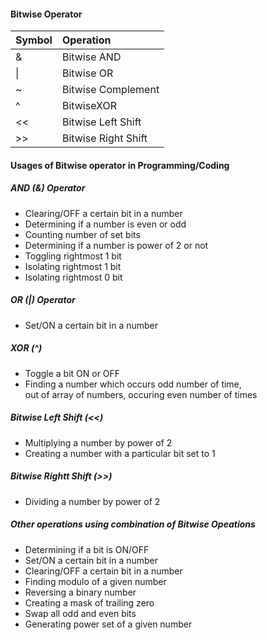 #### Bitwise Operator

| Symbol | Operation           |
| :----- | :------------------ |
| &      | Bitwise AND         |
| \|     | Bitwise OR          |
| ~      | Bitwise Complement  |
| ^      | BitwiseXOR          |
| <<     | Bitwise Left Shift  |
| >>     | Bitwise Right Shift |

#### Usages of Bitwise operator in Programming/Coding

##### AND (&) Operator

- Clearing/OFF a certain bit in a number
- Determining if a number is even or odd
- Counting number of set bits
- Determining if a number is power of 2 or not
- Toggling rightmost 1 bit
- Isolating rightmost 1 bit
- Isolating rightmost 0 bit

##### OR (|) Operator

- Set/ON a certain bit in a number

##### XOR (^)

- Toggle a bit ON or OFF
- Finding a number which occurs odd number of time, <br>out of array of numbers, occuring even number of times

##### Bitwise Left Shift (<<)

- Multiplying a number by power of 2
- Creating a number with a particular bit set to 1

##### Bitwise Rightt Shift (>>)

- Dividing a number by power of 2

##### Other operations using combination of Bitwise Opeations

- Determining if a bit is ON/OFF
- Set/ON a certain bit in a number
- Clearing/OFF a certain bit in a number
- Finding modulo of a given number
- Reversing a binary number
- Creating a mask of trailing zero
- Swap all odd and even bits
- Generating power set of a given number